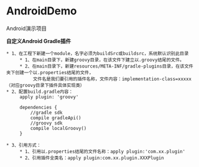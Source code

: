 # AndroidDemo

Android演示项目

**自定义Android Gradle插件**

    * 1、在工程下新建一个module，名字必须为buildSrc或buildsrc，系统默认识别此目录
         * 1、在main目录下，新建groovy目录，在该文件下建立以.groovy结尾的文件。
         * 2、在main目录下，新建resources/META-INF/gradle-plugins目录，在该文件夹下创建一个以.properties结尾的文件，
              文件名是我们要引用的插件名称，文件内容：implementation-class=xxxxx（对应groovy目录下插件具体实现类）
    * 2、配置build.gradle内容：
         apply plugin: 'groovy'

         dependencies {
             //gradle sdk
             compile gradleApi()
             //groovy sdk
             compile localGroovy()
         }

    * 3、引用方式：
         * 1、引用以.properties结尾的文件名称：apply plugin:'com.xx.plugin'
         * 2、引用插件全类名：apply plugin:com.xx.plugin.XXXPlugin
